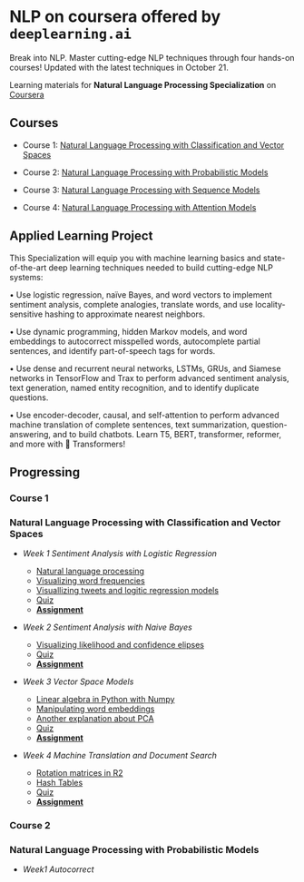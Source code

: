 # NLP on coursera offered by `deeplearning.ai`

Break into NLP. Master cutting-edge NLP techniques through four hands-on courses! Updated with the latest techniques in October 21.

Learning materials for **Natural Language Processing Specialization** on [Coursera](https://www.coursera.org/specializations/natural-language-processing)

## Courses

  - Course 1: [Natural Language Processing with Classification and Vector Spaces](https://www.coursera.org/learn/classification-vector-spaces-in-nlp/home/)
  
  - Course 2: [Natural Language Processing with Probabilistic Models](https://www.coursera.org/learn/probabilistic-models-in-nlp/home/)
  
  - Course 3: [Natural Language Processing with Sequence Models](https://www.coursera.org/learn/sequence-models-in-nlp/home/)
  
  - Course 4: [Natural Language Processing with Attention Models](https://www.coursera.org/learn/attention-models-in-nlp/home/)
  
  
## Applied Learning Project

This Specialization will equip you with machine learning basics and state-of-the-art deep learning techniques needed to build cutting-edge NLP systems:

  • Use logistic regression, naïve Bayes, and word vectors to implement sentiment analysis, complete analogies, translate words, and use locality-sensitive hashing to approximate nearest neighbors.

  • Use dynamic programming, hidden Markov models, and word embeddings to autocorrect misspelled words, autocomplete partial sentences, and identify part-of-speech tags for words.

  • Use dense and recurrent neural networks, LSTMs, GRUs, and Siamese networks in TensorFlow and Trax to perform advanced sentiment analysis, text generation, named entity recognition, and to identify duplicate questions. 

  • Use encoder-decoder, causal, and self-attention to perform advanced machine translation of complete sentences, text summarization, question-answering, and to build chatbots. Learn T5, BERT, transformer, reformer, and more with 🤗  Transformers!
  
## Progressing

### **Course 1**
### Natural Language Processing with Classification and Vector Spaces

- *Week 1  Sentiment Analysis with Logistic Regression*
  - [Natural language processing](https://github.com/MECatherine/NLP-coursera/blob/main/C1/W1/01_preprocessing.ipynb)
  - [Visualizing word frequencies](https://github.com/MECatherine/NLP-coursera/blob/main/C1/W1/02_word%20frequencies.ipynb)
  - [Visuallizing tweets and logitic regression models](https://github.com/MECatherine/NLP-coursera/blob/main/C1/W1/03_logistic_regression_model.ipynb)
  - [Quiz](https://github.com/MECatherine/NLP-coursera/blob/main/C1/W1/Quiz%201.md)
  - **[Assignment](https://github.com/MECatherine/NLP-coursera/blob/main/C1/W1/C1_W1_Assignment.ipynb)**
  
- *Week 2 Sentiment Analysis with Naive Bayes*
  - [Visualizing likelihood and confidence elipses](https://github.com/MECatherine/NLP-coursera/blob/main/C1/W2/01_visualizing_naive_bayes.ipynb)
  - [Quiz](https://github.com/MECatherine/NLP-coursera/blob/main/C1/W2/Quiz%202.md)
  - **[Assignment](https://github.com/MECatherine/NLP-coursera/blob/main/C1/W2/C1_W2_Assignment.ipynb)**
  
- *Week 3 Vector Space Models*
  - [Linear algebra in Python with Numpy](https://github.com/MECatherine/NLP-coursera/blob/main/C1/W3/01_linear_algebra.ipynb)
  - [Manipulating word embeddings](https://github.com/MECatherine/NLP-coursera/blob/main/C1/W3/02_manipulating_word_embeddings.ipynb)
  - [Another explanation about PCA](https://github.com/MECatherine/NLP-coursera/blob/main/C1/W3/03_pca.ipynb)
  - [Quiz](https://github.com/MECatherine/NLP-coursera/blob/main/C1/W3/Quiz%203.md)
  - **[Assignment](https://github.com/MECatherine/NLP-coursera/blob/main/C1/W3/C1_W3_Assignment.ipynb)**
 
- *Week 4 Machine Translation and Document Search*
  - [Rotation matrices in R2](https://github.com/weiyh19c/NLP-coursera/blob/main/C1/W4/01_vector_manipulation.ipynb)
  - [Hash Tables](https://github.com/weiyh19c/NLP-coursera/blob/main/C1/W4/02_hash_functions_and_multiplanes.ipynb)
  - [Quiz](https://github.com/weiyh19c/NLP-coursera/blob/main/C1/W4/Quiz%204.md)
  - **[Assignment](https://github.com/weiyh19c/NLP-coursera/blob/main/C1/W4/C1_W4_Assignment.ipynb)**


### **Course 2**
### Natural Language Processing with Probabilistic Models
- *Week1 Autocorrect*
